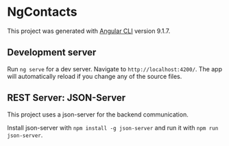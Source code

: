 # NgContacts

This project was generated with [Angular CLI](https://github.com/angular/angular-cli) version 9.1.7.

## Development server

Run `ng serve` for a dev server. Navigate to `http://localhost:4200/`. The app will automatically reload if you change any of the source files.

## REST Server: JSON-Server

This project uses a json-server for the backend communication.

Install json-server with `npm install -g json-server` and run it with `npm run json-server`.
